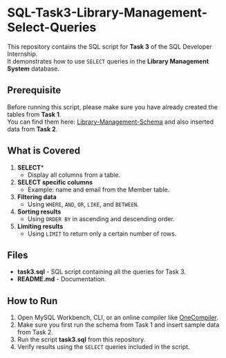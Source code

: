 # SQL-Task3-Library-Management-Select-Queries
This repository contains the SQL script for **Task 3** of the SQL Developer Internship.  
It demonstrates how to use `SELECT` queries in the **Library Management System** database.

## Prerequisite
Before running this script, please make sure you have already created the tables from **Task 1**.  
You can find them here: [Library-Management-Schema](https://github.com/aasritha-atluri/Library-Management-Schema) and also inserted data from **Task 2**.

## What is Covered
1. **SELECT***
   - Display all columns from a table.
2. **SELECT specific columns**
   - Example: name and email from the Member table.
3. **Filtering data**
   - Using `WHERE`, `AND`, `OR`, `LIKE`, and `BETWEEN`.
4. **Sorting results**
   - Using `ORDER BY` in ascending and descending order.
5. **Limiting results**
   - Using `LIMIT` to return only a certain number of rows.

## Files
* **task3.sql** - SQL script containing all the queries for Task 3.
* **README.md** - Documentation.

## How to Run
1. Open MySQL Workbench, CLI, or an online compiler like [OneCompiler](https://onecompiler.com/mysql).  
2. Make sure you first run the schema from Task 1 and insert sample data from Task 2.  
3. Run the script **task3.sql** from this repository.  
4. Verify results using the `SELECT` queries included in the script.

